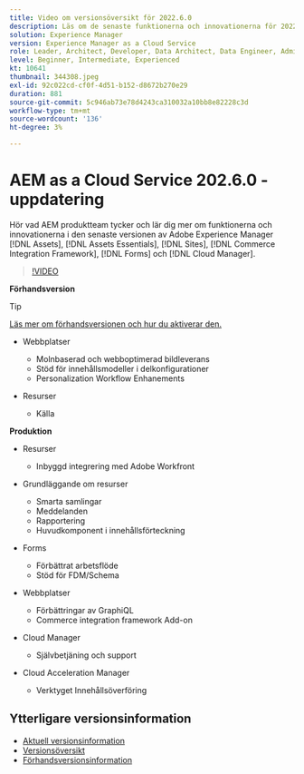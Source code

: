 ```yaml
---
title: Video om versionsöversikt för 2022.6.0
description: Läs om de senaste funktionerna och innovationerna för 2022-6-0-utgåvan för Adobe Experience Manager [!DNL Assets Essentials], [!DNL Sites], [!DNL Screens], [!DNL Forms] och [!DNL Cloud Foundation].
solution: Experience Manager
version: Experience Manager as a Cloud Service
role: Leader, Architect, Developer, Data Architect, Data Engineer, Admin, User
level: Beginner, Intermediate, Experienced
kt: 10641
thumbnail: 344308.jpeg
exl-id: 92c022cd-cf0f-4d51-b152-d8672b270e29
duration: 881
source-git-commit: 5c946ab73e78d4243ca310032a10bb8e82228c3d
workflow-type: tm+mt
source-wordcount: '136'
ht-degree: 3%

---
```


# AEM as a Cloud Service 202.6.0 - uppdatering

Hör vad AEM produktteam tycker och lär dig mer om funktionerna och innovationerna i den senaste versionen av Adobe Experience Manager [!DNL Assets], [!DNL Assets Essentials], [!DNL Sites], [!DNL Commerce Integration Framework], [!DNL Forms] och [!DNL Cloud Manager].

>[!VIDEO](https://video.tv.adobe.com/v/344308/?quality=12&learn=on)

**Förhandsversion**

>[!TIP]
>
>[Läs mer om förhandsversionen och hur du aktiverar den.](https://experienceleague.adobe.com/docs/experience-manager-cloud-service/content/release-notes/prerelease.html?lang=sv-SE)

* Webbplatser
   * Molnbaserad och webboptimerad bildleverans
   * Stöd för innehållsmodeller i delkonfigurationer
   * Personalization Workflow Enhanements

* Resurser
   * Källa

**Produktion**

* Resurser
   * Inbyggd integrering med Adobe Workfront

* Grundläggande om resurser
   * Smarta samlingar
   * Meddelanden
   * Rapportering
   * Huvudkomponent i innehållsförteckning

* Forms
   * Förbättrat arbetsflöde
   * Stöd för FDM/Schema

* Webbplatser
   * Förbättringar av GraphiQL
   * Commerce integration framework Add-on

* Cloud Manager
   * Självbetjäning och support

* Cloud Acceleration Manager
   * Verktyget Innehållsöverföring

<!-- Have questions about the release?  Discuss the release in [Experience League Communities](https://adobe.ly/3NDPR8Y). -->

## Ytterligare versionsinformation

* [Aktuell versionsinformation](https://experienceleague.adobe.com/docs/experience-manager-cloud-service/content/release-notes/home.html?lang=sv-SE)
* [Versionsöversikt](https://experienceleague.adobe.com/docs/experience-manager-release-information/aem-release-updates/update-releases-roadmap.html?lang=sv-SE)
* [Förhandsversionsinformation](https://experienceleague.adobe.com/docs/experience-manager-cloud-service/content/release-notes/prerelease.html?lang=sv-SE)
